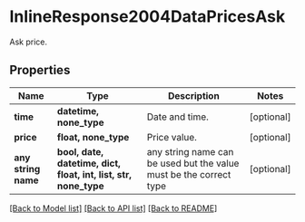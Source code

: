 # InlineResponse2004DataPricesAsk

Ask price.

## Properties
Name | Type | Description | Notes
------------ | ------------- | ------------- | -------------
**time** | **datetime, none_type** | Date and time. | [optional] 
**price** | **float, none_type** | Price value. | [optional] 
**any string name** | **bool, date, datetime, dict, float, int, list, str, none_type** | any string name can be used but the value must be the correct type | [optional]

[[Back to Model list]](../README.md#documentation-for-models) [[Back to API list]](../README.md#documentation-for-api-endpoints) [[Back to README]](../README.md)


